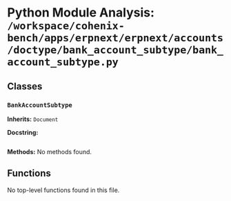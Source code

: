 # Python Module Analysis: `/workspace/cohenix-bench/apps/erpnext/erpnext/accounts/doctype/bank_account_subtype/bank_account_subtype.py`

## Classes

### `BankAccountSubtype`
**Inherits:** `Document`


**Docstring:**
```

```

**Methods:**
No methods found.




## Functions

No top-level functions found in this file.
